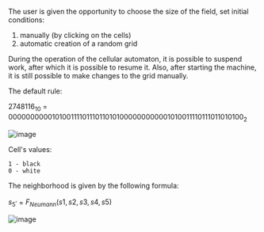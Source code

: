 The user is given the opportunity to choose the size of the field, set initial conditions:

1. manually (by clicking on the cells)
2. automatic creation of a random grid

During the operation of the cellular automaton, it is possible to suspend work, after which it is possible to resume it. 
Also, after starting the machine, it is still possible to make changes to the grid manually.

The default rule:

$2748116_{10}$ = $000000000010100111101110110101000000000001010011110111011010100_{2}$

![image](https://github.com/StanislavaGus/Cellular-automaton/assets/149074508/b154e5c3-95bc-4a73-a91b-190943bcff75)

Cell's values:

    1 - black
    0 - white

The neighborhood is given by the following formula:

$s_{5}^{,}$ = $F_{Neumann}(s1, s2, s3, s4, s5)$

  ![image](https://github.com/StanislavaGus/Cellular-automaton/assets/149074508/33fa4af4-a092-4a15-8e5e-9dc14e9fbc6f)

